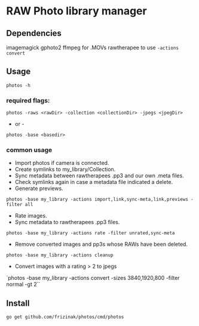 # RAW Photo library manager

## Dependencies

imagemagick
gphoto2
ffmpeg for .MOVs
rawtherapee to use `-actions convert`

## Usage

`photos -h`

### required flags:

`photos -raws <rawDir> -collection <collectionDir> -jpegs <jpegDir>`

- or -

`photos -base <basedir>`

### common usage

- Import photos if camera is connected.
- Create symlinks to my_library/Collection.
- Sync metadata between rawtherapees .pp3 and our own .meta files.
- Check symlinks again in case a metadata file indicated a delete.
- Generate previews.

`photos -base my_library -actions import,link,sync-meta,link,previews -filter all`

- Rate images.
- Sync metadata to rawtherapees .pp3 files.

`photos -base my_library -actions rate -filter unrated,sync-meta`

- Remove converted images and pp3s whose RAWs have been deleted.

`photos -base my_library -actions cleanup`

- Convert images with a rating > 2 to jpegs

`photos -base my_library -actions convert -sizes 3840,1920,800 -filter normal -gt 2``

## Install

`go get github.com/frizinak/photos/cmd/photos`

